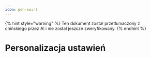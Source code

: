 ```yaml
---
icon: pen-swirl
---
```


{% hint style="warning" %}
Ten dokument został przetłumaczony z chińskiego przez AI i nie został jeszcze zweryfikowany.
{% endhint %}

# Personalizacja ustawień